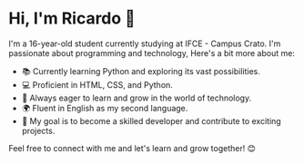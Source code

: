 # Hi, I'm Ricardo 👋

I'm a 16-year-old student currently studying at IFCE - Campus Crato. I'm passionate about programming and technology, Here's a bit more about me:

- 📚 Currently learning Python and exploring its vast possibilities.
- 💻 Proficient in HTML, CSS, and Python.
- 🌱 Always eager to learn and grow in the world of technology.
- 🌍 Fluent in English as my second language.
- 🎯 My goal is to become a skilled developer and contribute to exciting projects.

Feel free to connect with me and let's learn and grow together! 😊
